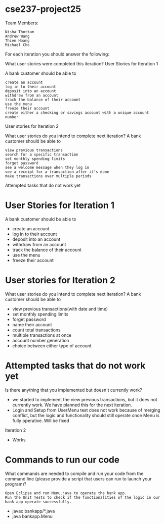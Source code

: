 # cse237-project25

Team Members:

    Nisha Thottam
    Andrew Wang
    Thien Hoang
    Michael Cho

For each iteration you should answer the following:

What user stories were completed this iteration?
User Stories for Iteration 1

A bank customer should be able to

    create an account
    log in to their account
    deposit into an account
    withdraw from an account
    track the balance of their account
    use the menu
    freeze their account
    create either a checking or savings account with a unique account number

User stories for Iteration 2

What user stories do you intend to complete next iteration? A bank customer should be able to

    view previous transactions
    search for a specific transaction
    set monthly spending limits
    forget password
    see a welcome message when they log in
    see a receipt for a transaction after it's done
    make transactions over multiple periods

Attempted tasks that do not work yet
# User Stories for Iteration 1
A bank customer should be able to 
- create an account
- log in to their account
- deposit into an account
- withdraw from an account
- track the balance of their account
- use the menu
- freeze their account

# User stories for Iteration 2
What user stories do you intend to complete next iteration?
A bank customer should be able to 
- view previous transactions(with date and time)
- set monthly spending limits
- forget password
- name their account
- count total transactions
- multiple transactions at once
- account number generation
- choice between either type of account

# Attempted tasks that do not work yet
Is there anything that you implemented but doesn't currently work?
- we started to implement the view previous transactions, but it does not currently work. We have planned this for the next iteration. 
- Login and Setup from UserMenu test does not work because of merging conflict, but the logic and functionality should still operate once Menu is fully operative. Will be fixed

Iteration 2
- Works

# Commands to run our code
What commands are needed to compile and run your code from the command line (please provide a script that users can run to launch your program)?

    Open Eclipse and run Menu.java to operate the bank app.
    Run the Unit Tests to check if the functionalities of the logic in our bank app operate successfully.

- javac bankapp/*.java
- java bankapp.Menu
